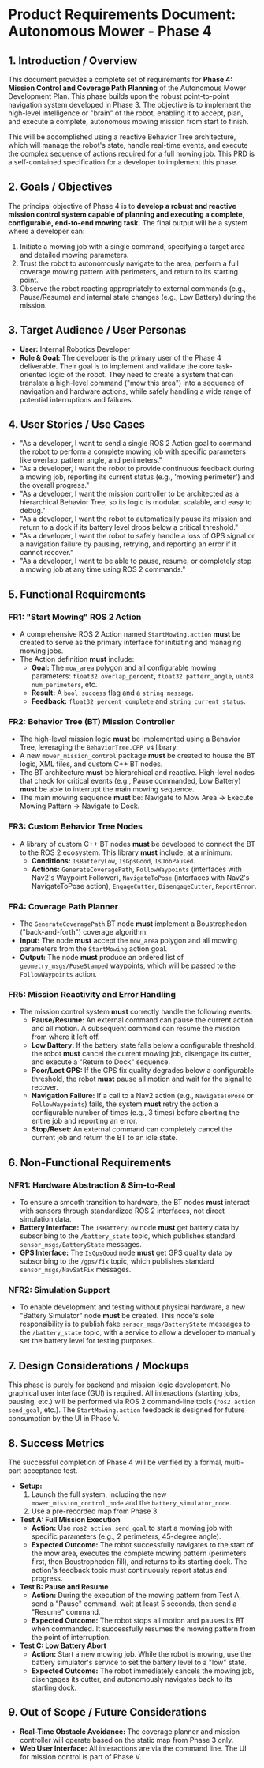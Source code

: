 # **Product Requirements Document: Autonomous Mower - Phase 4**

## **1. Introduction / Overview**

This document provides a complete set of requirements for **Phase 4: Mission Control and Coverage Path Planning** of the Autonomous Mower Development Plan. This phase builds upon the robust point-to-point navigation system developed in Phase 3. The objective is to implement the high-level intelligence or "brain" of the robot, enabling it to accept, plan, and execute a complete, autonomous mowing mission from start to finish.

This will be accomplished using a reactive Behavior Tree architecture, which will manage the robot's state, handle real-time events, and execute the complex sequence of actions required for a full mowing job. This PRD is a self-contained specification for a developer to implement this phase.

## **2. Goals / Objectives**

The principal objective of Phase 4 is to **develop a robust and reactive mission control system capable of planning and executing a complete, configurable, end-to-end mowing task.** The final output will be a system where a developer can:
1.  Initiate a mowing job with a single command, specifying a target area and detailed mowing parameters.
2.  Trust the robot to autonomously navigate to the area, perform a full coverage mowing pattern with perimeters, and return to its starting point.
3.  Observe the robot reacting appropriately to external commands (e.g., Pause/Resume) and internal state changes (e.g., Low Battery) during the mission.

## **3. Target Audience / User Personas**

*   **User:** Internal Robotics Developer
*   **Role & Goal:** The developer is the primary user of the Phase 4 deliverable. Their goal is to implement and validate the core task-oriented logic of the robot. They need to create a system that can translate a high-level command ("mow this area") into a sequence of navigation and hardware actions, while safely handling a wide range of potential interruptions and failures.

## **4. User Stories / Use Cases**

*   "As a developer, I want to send a single ROS 2 Action goal to command the robot to perform a complete mowing job with specific parameters like overlap, pattern angle, and perimeters."
*   "As a developer, I want the robot to provide continuous feedback during a mowing job, reporting its current status (e.g., 'mowing perimeter') and the overall progress."
*   "As a developer, I want the mission controller to be architected as a hierarchical Behavior Tree, so its logic is modular, scalable, and easy to debug."
*   "As a developer, I want the robot to automatically pause its mission and return to a dock if its battery level drops below a critical threshold."
*   "As a developer, I want the robot to safely handle a loss of GPS signal or a navigation failure by pausing, retrying, and reporting an error if it cannot recover."
*   "As a developer, I want to be able to pause, resume, or completely stop a mowing job at any time using ROS 2 commands."

## **5. Functional Requirements**

### **FR1: "Start Mowing" ROS 2 Action**
*   A comprehensive ROS 2 Action named `StartMowing.action` **must** be created to serve as the primary interface for initiating and managing mowing jobs.
*   The Action definition **must** include:
    *   **Goal:** The `mow_area` polygon and all configurable mowing parameters: `float32 overlap_percent`, `float32 pattern_angle`, `uint8 num_perimeters`, etc.
    *   **Result:** A `bool success` flag and a `string message`.
    *   **Feedback:** `float32 percent_complete` and `string current_status`.

### **FR2: Behavior Tree (BT) Mission Controller**
*   The high-level mission logic **must** be implemented using a Behavior Tree, leveraging the `BehaviorTree.CPP v4` library.
*   A new `mower_mission_control` package **must** be created to house the BT logic, XML files, and custom C++ BT nodes.
*   The BT architecture **must** be hierarchical and reactive. High-level nodes that check for critical events (e.g., Pause commanded, Low Battery) **must** be able to interrupt the main mowing sequence.
*   The main mowing sequence **must** be: Navigate to Mow Area -> Execute Mowing Pattern -> Navigate to Dock.

### **FR3: Custom Behavior Tree Nodes**
*   A library of custom C++ BT nodes **must** be developed to connect the BT to the ROS 2 ecosystem. This library **must** include, at a minimum:
    *   **Conditions:** `IsBatteryLow`, `IsGpsGood`, `IsJobPaused`.
    *   **Actions:** `GenerateCoveragePath`, `FollowWaypoints` (interfaces with Nav2's Waypoint Follower), `NavigateToPose` (interfaces with Nav2's NavigateToPose action), `EngageCutter`, `DisengageCutter`, `ReportError`.

### **FR4: Coverage Path Planner**
*   The `GenerateCoveragePath` BT node **must** implement a Boustrophedon ("back-and-forth") coverage algorithm.
*   **Input:** The node **must** accept the `mow_area` polygon and all mowing parameters from the `StartMowing` action goal.
*   **Output:** The node **must** produce an ordered list of `geometry_msgs/PoseStamped` waypoints, which will be passed to the `FollowWaypoints` action.

### **FR5: Mission Reactivity and Error Handling**
*   The mission control system **must** correctly handle the following events:
    *   **Pause/Resume:** An external command can pause the current action and all motion. A subsequent command can resume the mission from where it left off.
    *   **Low Battery:** If the battery state falls below a configurable threshold, the robot **must** cancel the current mowing job, disengage its cutter, and execute a "Return to Dock" sequence.
    *   **Poor/Lost GPS:** If the GPS fix quality degrades below a configurable threshold, the robot **must** pause all motion and wait for the signal to recover.
    *   **Navigation Failure:** If a call to a Nav2 action (e.g., `NavigateToPose` or `FollowWaypoints`) fails, the system **must** retry the action a configurable number of times (e.g., 3 times) before aborting the entire job and reporting an error.
    *   **Stop/Reset:** An external command can completely cancel the current job and return the BT to an idle state.

## **6. Non-Functional Requirements**

### **NFR1: Hardware Abstraction & Sim-to-Real**
*   To ensure a smooth transition to hardware, the BT nodes **must** interact with sensors through standardized ROS 2 interfaces, not direct simulation data.
*   **Battery Interface:** The `IsBatteryLow` node **must** get battery data by subscribing to the `/battery_state` topic, which publishes standard `sensor_msgs/BatteryState` messages.
*   **GPS Interface:** The `IsGpsGood` node **must** get GPS quality data by subscribing to the `/gps/fix` topic, which publishes standard `sensor_msgs/NavSatFix` messages.

### **NFR2: Simulation Support**
*   To enable development and testing without physical hardware, a new "Battery Simulator" node **must** be created. This node's sole responsibility is to publish fake `sensor_msgs/BatteryState` messages to the `/battery_state` topic, with a service to allow a developer to manually set the battery level for testing purposes.

## **7. Design Considerations / Mockups**

This phase is purely for backend and mission logic development. No graphical user interface (GUI) is required. All interactions (starting jobs, pausing, etc.) will be performed via ROS 2 command-line tools (`ros2 action send_goal`, etc.). The `StartMowing.action` feedback is designed for future consumption by the UI in Phase V.

## **8. Success Metrics**

The successful completion of Phase 4 will be verified by a formal, multi-part acceptance test.

*   **Setup:**
    1.  Launch the full system, including the new `mower_mission_control_node` and the `battery_simulator_node`.
    2.  Use a pre-recorded map from Phase 3.
*   **Test A: Full Mission Execution**
    *   **Action:** Use `ros2 action send_goal` to start a mowing job with specific parameters (e.g., 2 perimeters, 45-degree angle).
    *   **Expected Outcome:** The robot successfully navigates to the start of the mow area, executes the complete mowing pattern (perimeters first, then Boustrophedon fill), and returns to its starting dock. The action's feedback topic must continuously report status and progress.
*   **Test B: Pause and Resume**
    *   **Action:** During the execution of the mowing pattern from Test A, send a "Pause" command, wait at least 5 seconds, then send a "Resume" command.
    *   **Expected Outcome:** The robot stops all motion and pauses its BT when commanded. It successfully resumes the mowing pattern from the point of interruption.
*   **Test C: Low Battery Abort**
    *   **Action:** Start a new mowing job. While the robot is mowing, use the battery simulator's service to set the battery level to a "low" state.
    *   **Expected Outcome:** The robot immediately cancels the mowing job, disengages its cutter, and autonomously navigates back to its starting dock.

## **9. Out of Scope / Future Considerations**

*   **Real-Time Obstacle Avoidance:** The coverage planner and mission controller will operate based on the static map from Phase 3 only.
*   **Web User Interface:** All interactions are via the command line. The UI for mission control is part of Phase V.